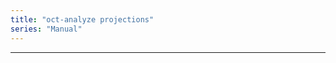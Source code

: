 ```yaml
---
title: "oct-analyze projections"
series: "Manual"
---
```




---------------------------------------------
